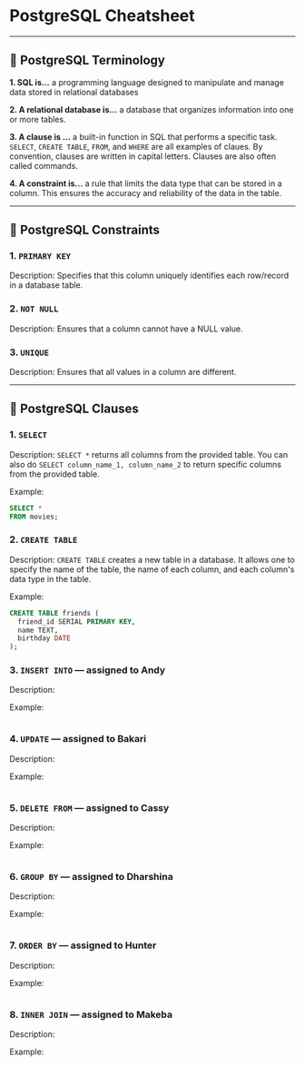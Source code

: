 # PostgreSQL Cheatsheet

---

## 💠 PostgreSQL Terminology 

**1. SQL is...**
a programming language designed to manipulate and manage data stored in relational databases

**2. A relational database is...**
a database that organizes information into one or more tables.

**3. A clause is ...**
a built-in function in SQL that performs a specific task. `SELECT`, `CREATE TABLE`, `FROM`, and `WHERE` are all examples of claues. By convention, clauses are written in capital letters. Clauses are also often called commands.

**4. A constraint is...**
a rule that limits the data type that can be stored in a column. This ensures the accuracy and reliability of the data in the table.

---

## 💠 PostgreSQL Constraints 

### 1. `PRIMARY KEY`

Description: Specifies that this column uniquely identifies each row/record in a database table.	

### 2. `NOT NULL`

Description: Ensures that a column cannot have a NULL value.	

### 3. `UNIQUE`

Description: Ensures that all values in a column are different.	

---

## 💠 PostgreSQL Clauses

### 1. `SELECT` 

Description: `SELECT *` returns all columns from the provided table. You can also do `SELECT column_name_1, column_name_2` to return specific columns from the provided table. 

Example:
```sql
SELECT *
FROM movies;
```

### 2. `CREATE TABLE` 

Description: `CREATE TABLE` creates a new table in a database. It allows one to specify the name of the table, the name of each column, and each column's data type in the table.

Example:
```sql
CREATE TABLE friends (
  friend_id SERIAL PRIMARY KEY,
  name TEXT,
  birthday DATE
);
```

### 3. `INSERT INTO` — assigned to Andy 

Description:

Example:
```sql

```

### 4. `UPDATE` — assigned to Bakari

Description:

Example:
```sql

```
### 5. `DELETE FROM` — assigned to Cassy

Description:

Example:
```sql

```
### 6. `GROUP BY` — assigned to Dharshina

Description:

Example:
```sql

```
### 7. `ORDER BY` — assigned to Hunter

Description:

Example:
```sql

```

### 8. `INNER JOIN` — assigned to Makeba

Description:

Example:
```sql

```
